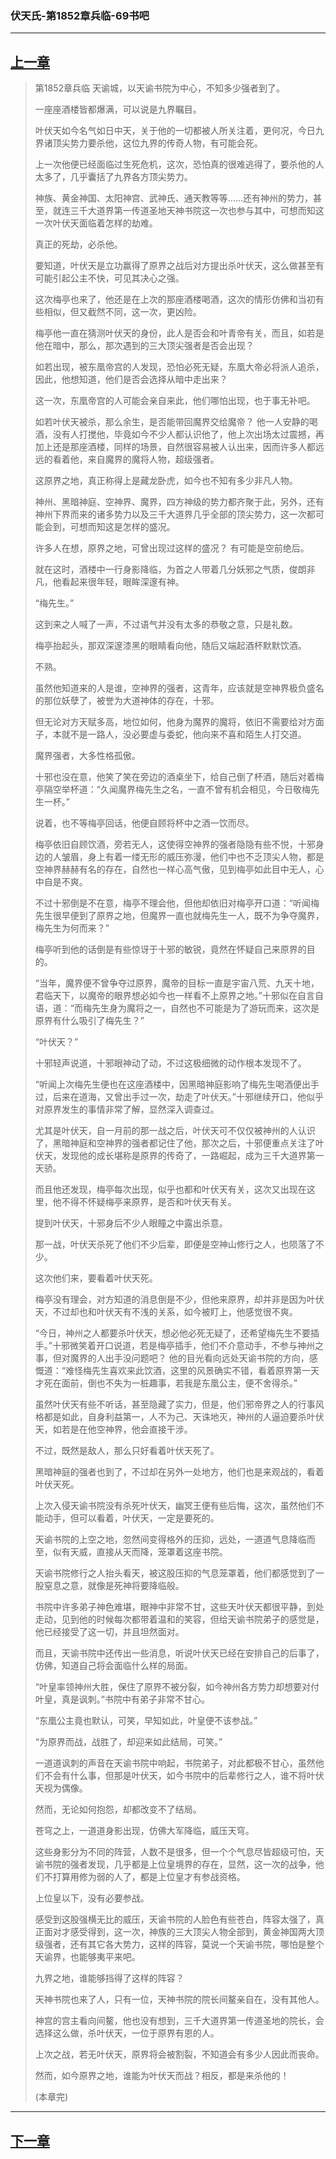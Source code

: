 ### 伏天氏-第1852章兵临-69书吧

--------
[上一章](./390d6b37e35f7929a694dd8178b7051a.md)
--------


>
>
>
>第1852章兵临
>天谕城，以天谕书院为中心，不知多少强者到了。
>
>一座座酒楼皆都爆满，可以说是九界瞩目。
>
>叶伏天如今名气如日中天，关于他的一切都被人所关注着，更何况，今日九界诸顶尖势力要杀他，这位九界的传奇人物，有可能会死。
>
>上一次他便已经面临过生死危机，这次，恐怕真的很难逃得了，要杀他的人太多了，几乎囊括了九界各方顶尖势力。
>
>神族、黄金神国、太阳神宫、武神氏、通天教等等……还有神州的势力，甚至，就连三千大道界第一传道圣地天神书院这一次也参与其中，可想而知这一次叶伏天面临着怎样的劫难。
>
>真正的死劫，必杀他。
>
>要知道，叶伏天是立功赢得了原界之战后对方提出杀叶伏天，这么做甚至有可能引起公主不快，可见其决心之强。
>
>这次梅亭也来了，他还是在上次的那座酒楼喝酒，这次的情形仿佛和当初有些相似，但又截然不同，这一次，更凶险。
>
>梅亭他一直在猜测叶伏天的身份，此人是否会和叶青帝有关，而且，如若是他在暗中，那么，那次遇到的三大顶尖强者是否会出现？
>
>如若出现，被东凰帝宫的人发现，恐怕必死无疑，东凰大帝必将派人追杀，因此，他想知道，他们是否会选择从暗中走出来？
>
>这一次，东凰帝宫的人可能会亲自来此，他们哪怕出现，也于事无补吧。
>
>如若叶伏天被杀，那么余生，是否能带回魔界交给魔帝？
>他一人安静的喝酒，没有人打搅他，毕竟如今不少人都认识他了，他上次出场太过震撼，再加上还是那座酒楼，同样的场景，自然很容易被人认出来，因而许多人都远远的看着他，来自魔界的魔将人物，超级强者。
>
>这原界之地，真正称得上是藏龙卧虎，如今也不知有多少非凡人物。
>
>神州、黑暗神庭、空神界、魔界，四方神级的势力都齐聚于此，另外，还有神州下界而来的诸多势力以及三千大道界几乎全部的顶尖势力，这一次都可能会到，可想而知这是怎样的盛况。
>
>许多人在想，原界之地，可曾出现过这样的盛况？
>有可能是空前绝后。
>
>就在这时，酒楼中一行身影降临，为首之人带着几分妖邪之气质，俊朗非凡，他看起来很年轻，眼眸深邃有神。
>
>“梅先生。”
>
>这到来之人喊了一声，不过语气并没有太多的恭敬之意，只是礼数。
>
>梅亭抬起头，那双深邃漆黑的眼睛看向他，随后又端起酒杯默默饮酒。
>
>不熟。
>
>虽然他知道来的人是谁，空神界的强者，这青年，应该就是空神界极负盛名的那位妖孽了，被誉为大道神体的存在，十邪。
>
>但无论对方天赋多高，地位如何，他身为魔界的魔将，依旧不需要给对方面子，本就不是一路人，没必要虚与委蛇，他向来不喜和陌生人打交道。
>
>魔界强者，大多性格孤傲。
>
>十邪也没在意，他笑了笑在旁边的酒桌坐下，给自己倒了杯酒，随后对着梅亭隔空举杯道：“久闻魔界梅先生之名，一直不曾有机会相见，今日敬梅先生一杯。”
>
>说着，也不等梅亭回话，他便自顾将杯中之酒一饮而尽。
>
>梅亭依旧自顾饮酒，旁若无人，这使得空神界的强者隐隐有些不悦，十邪身边的人皱眉，身上有着一缕无形的威压弥漫，他们中也不乏顶尖人物，都是空神界赫赫有名的存在，自然也一样心高气傲，见到梅亭如此目中无人，心中自是不爽。
>
>不过十邪倒是不在意，梅亭不理会他，但他却依旧对梅亭开口道：“听闻梅先生很早便到了原界之地，但魔界一直也就梅先生一人，既不为争夺魔界，梅先生为何而来？”
>
>梅亭听到他的话倒是有些惊讶于十邪的敏锐，竟然在怀疑自己来原界的目的。
>
>“当年，魔界便不曾争夺过原界，魔帝的目标一直是宇宙八荒、九天十地，君临天下，以魔帝的眼界想必如今也一样看不上原界之地。”十邪似在自言自语，道：“而梅先生身为魔将之一，自然也不可能是为了游玩而来，这次是原界有什么吸引了梅先生？”
>
>“叶伏天？”
>
>十邪轻声说道，十邪眼神动了动，不过这极细微的动作根本发现不了。
>
>“听闻上次梅先生便也在这座酒楼中，因黑暗神庭影响了梅先生喝酒便出手过，后来在道海，又曾出手过一次，劫走了叶伏天。”十邪继续开口，他似乎对原界发生的事情非常了解，显然深入调查过。
>
>尤其是叶伏天，自一月前的那一战之后，叶伏天可不仅仅被神州的人认识了，黑暗神庭和空神界的强者都记住了他，那次之后，十邪便重点关注了叶伏天，发现他的成长堪称是原界的传奇了，一路崛起，成为三千大道界第一天骄。
>
>而且他还发现，梅亭每次出现，似乎也都和叶伏天有关，这次又出现在这里，他不得不怀疑梅亭来原界，是否和叶伏天有关。
>
>提到叶伏天，十邪身后不少人眼瞳之中露出杀意。
>
>那一战，叶伏天杀死了他们不少后辈，即便是空神山修行之人，也陨落了不少。
>
>这次他们来，要看着叶伏天死。
>
>梅亭没有理会，对方知道的消息倒是不少，但他来原界，却并非是因为叶伏天，不过却也和叶伏天有不浅的关系，如今被盯上，他感觉很不爽。
>
>“今日，神州之人都要杀叶伏天，想必他必死无疑了，还希望梅先生不要插手。”十邪微笑着开口说道，若是梅亭插手，他们不介意动手，不参与神州之事，但对魔界的人出手没问题吧？
>他的目光看向远处天谕书院的方向，感慨道：“难怪梅先生喜欢来此饮酒，这里的风景确实不错，看着原界第一天才死在面前，倒也不失为一桩趣事，若我是东凰公主，便不舍得杀。”
>
>虽然叶伏天有些不听话，甚至隐藏了实力，但是，他们邪帝界之人的行事风格都是如此，自身利益第一，人不为己、天诛地灭，神州的人逼迫要杀叶伏天，如若是在他空神界，他会直接干涉。
>
>不过，既然是敌人，那么只好看着叶伏天死了。
>
>黑暗神庭的强者也到了，不过却在另外一处地方，他们也是来观战的，看着叶伏天死。
>
>上次入侵天谕书院没有杀死叶伏天，幽冥王便有些后悔，这次，虽然他们不能动手，但可以看着，叶伏天，一定是要死的。
>
>天谕书院的上空之地，忽然间变得格外的压抑，远处，一道道气息降临而至，似有天威，直接从天而降，笼罩着这座书院。
>
>天谕书院修行之人抬头看天，被这股压抑的气息笼罩着，他们都感觉到了一股窒息之意，就像是死神将要降临般。
>
>书院中许多弟子神色难堪，眼神中非常不甘，这些天叶伏天都很平静，到处走动，见到他的时候每次都带着温和的笑容，但给天谕书院弟子的感觉是，他已经接受了这一切，并且坦然面对。
>
>而且，天谕书院中还传出一些消息，听说叶伏天已经在安排自己的后事了，仿佛，知道自己将会面临什么样的局面。
>
>“叶皇率领神州大胜，保住了原界不被分裂，如今神州各方势力却想要对付叶皇，真是讽刺。”书院中有弟子非常不甘心。
>
>“东凰公主竟也默认，可笑，早知如此，叶皇便不该参战。”
>
>“为原界而战，战胜了，却迎来如此结局，可笑。”
>
>一道道讽刺的声音在天谕书院中响起，书院弟子，对此都极不甘心，虽然他们不会有什么事，但那是叶伏天，如今书院中的后辈修行之人，谁不将叶伏天视为偶像。
>
>然而，无论如何抱怨，却都改变不了结局。
>
>苍穹之上，一道道身影出现，仿佛大军降临，威压天穹。
>
>这些身影分为不同的阵营，人数不是很多，但一个个气息尽皆超级可怕，天谕书院的强者发现，几乎都是上位皇境界的存在，显然，这一次的战争，他们不打算用修为弱的人了，都是上位皇才有参战资格。
>
>上位皇以下，没有必要参战。
>
>感受到这股强横无比的威压，天谕书院的人脸色有些苍白，阵容太强了，真正面对才感受得到，这一次，神族的三大顶尖人物全部到，黄金神国两大顶级强者，还有其它各大势力，这样的阵容，莫说一个天谕书院，哪怕是整个天谕界，也能够夷平来吧。
>
>九界之地，谁能够挡得了这样的阵容？
>
>天神书院也来了人，只有一位，天神书院的院长间鳌亲自在，没有其他人。
>
>神宫的宫主看向间鳌，他也没有想到，三千大道界第一传道圣地的院长，会选择这么做，杀叶伏天，一位于原界有恩的人。
>
>上次之战，若无叶伏天，原界将会被割裂，不知道会有多少人因此而丧命。
>
>然而，如今原界之地，谁能为叶伏天而战？相反，都是来杀他的！
>
>(本章完)
>
>

--------
[下一章](./7da8a53c9f9cd1928b6d97d44a7b8885.md)
--------
